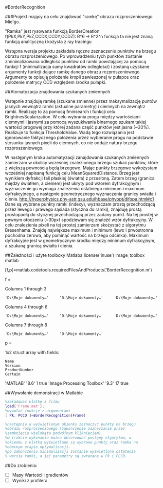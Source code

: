 #BorderRecognition

###Projekt mający na celu znajdować "ramkę" obrazu rozproszeniowego Mie'go.

"Ramka" jest rysowana funkcją BorderCreation
f(PkX,PkY,PkZ,CCDX,CCDY,CCDZ): R^6 -> R^2^n
funkcja ta nie jest znaną funkcją analityczną i kożysta z ray tracingu

Wstępna wersja projektu zakładała ręczne zaznaczenie punktów na brzegu obrazu rozproszeniowego. 
Po wprowadzeniu tych punktów zostanie zminimalizowana odległość punktów od ramki powstającej za pomocą funkcji 
f (minimalizacja sumy kwadratów odległości) i zostaną uzyskane argumenty funkcji dające ramkę danego obrazu rozproszeniowego. 
Argumenty te opisują położenie kropli zawieszonej w pułapce oraz położenie matrycy CCD względem środka pułapki.




##Atomatyzacja znajdowania szukanych zmiennych

Wstępnie znajduję ramkę (szukane zmienne) przez maksymalizację puntów jasnych wewnątrz ramki (aktualne parametry)
i ciemnych na zewnątrz ramki. Realizuję to za pomocą fminsearch i funkcji celu BrightnesScalarization.
W celu wybrania progu między wartościami ciemnymi i jasnymi za pomocą wyszukiwania binarnego szukam takiej wartości
progowej przy której zadana część punktów jest jasna (~30%). Realizuje to funkcja ThresholdValue.
Wadą tego rozwiązania jest ignorowanie faktycznego położenia przez wybieranie progu na podstawie stosunku jasnych
pixeli do ciemnych, co nie oddaje natury brzegu rozproszeniowego.

W następnym kroku automatyzacji zanajdowania szukanych zmiennych zamierzam w okolicy wcześniej znalezionego brzegu szukać
punktów, które z większą pewnością będą brzegowe. Mając punkty brzegowe wykożystam wcześniej napisaną funkcję celu
MeanSquaredDistance.
Brzeg jest wynikiem dyfrakcji fali płaskiej (światła) z przesłoną. Zatem brzeg (granica między światłem, a cieniem)
jest ukryty pod wzorem dyfrakcyjnym i wyznaczenie go wymaga znalezienia ostatniego minimum i maximum dyfrakcyjnego,
a następnie geometrycznego wyznaczenia granicy swiatła i cienia.
http://hyperphysics.phy-astr.gsu.edu/hbase/phyopt/difopa.html#c1
Dane są wybrane punkty ramki (indexy), wyznaczam prostą przechodzącą przez lewego i prawego sąsiada (styczna do ramki), 
znajduję prostą prostopadłą do stycznej przechodzącą przez zadany punkt. Na tej prostej w pewnym otoczeniu (~30px) 
spodziewam się znaleźć wzór dyfrakcyjny. W celu znalezienia pixeli na tej prostej zamierzam skożystać z algorytmu 
Bresenhama. Znajdę największe maximum i minimum (lewo i prwostronna pochodna zerowa, aby pominąć wartość na brzegu odcinka).
Maximum dyfrakcyjne jest w geometrycznym środku między minimum dyfrakcyjnym, a szukaną granicą światła i cienia.

##Zależności i użyte toolboxy Matlaba
license('inuse')
image_toolbox
matlab

[f,p]=matlab.codetools.requiredFilesAndProducts('BorderRecognition.m')

f = 

  Columns 1 through 3

    'D:\Moje dokumenty…'     'D:\Moje dokumenty…'     'D:\Moje dokumenty…' 

  Columns 4 through 6

    'D:\Moje dokumenty…'     'D:\Moje dokumenty…'     'D:\Moje dokumenty…' 

  Columns 7 through 8

    'D:\Moje dokumenty…'     'D:\Moje dokumenty…' 


p = 

1x2 struct array with fields:

    Name
    Version
    ProductNumber
    Certain
	
	
'MATLAB'	'8.6'	1	true
'Image Processing Toolbox'	'9.3'	17	true



##Wywołanie demonstracji w Matlabie
```Matlab
%załadować klatkę z filmu
load('Frame.mat');
%wywołać funkcje z argumentami
[ Pk, PCCD ]=BorderRecognition(Frame)

%następnie w wyświetlonym okienku zaznaczyć punkty na brzegu
%obrazu rozproszeniowego (zakończenie zaznaczanie przez
%zamknięcie wielokątu podwójnym kliknięciem).
%w trakcie wykonania można obserwować postępy algorytmu, w
%okienku z klatką wyświetlane są wybrane punkty oraz ramka na
%obecnym etapie optymalizacji.
%po zakończeniu minimalizacji zostanie wyświetlona ostatecza
% wersja ramki, a jej parametry są zwracane w Pk i PCCD.
```

##Do zrobienia:
- [ ] Mapy Wartości i gradientów
- [ ] Wyniki z profilera
